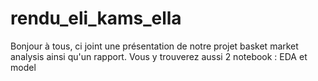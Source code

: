 # rendu_eli_kams_ella

Bonjour à tous,
ci joint une présentation de notre projet basket market analysis ainsi qu'un rapport.
Vous y trouverez aussi 2 notebook : EDA et model
